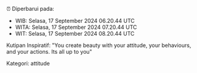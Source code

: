 ⏰ Diperbarui pada:
- WIB: Selasa, 17 September 2024 06.20.44 UTC
- WITA: Selasa, 17 September 2024 07.20.44 UTC
- WIT: Selasa, 17 September 2024 08.20.44 UTC

Kutipan Inspiratif:
"You create beauty with your attitude, your behaviours, and your actions. Its all up to you"


Kategori: attitude

